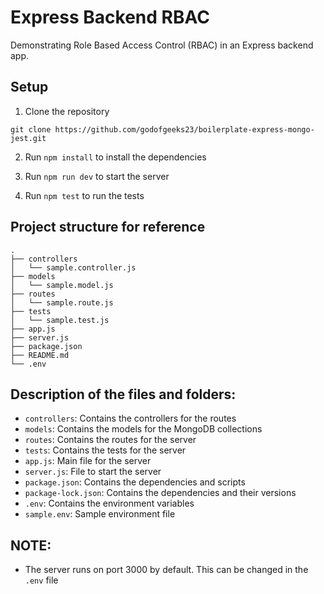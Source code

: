 # Express Backend RBAC

Demonstrating Role Based Access Control (RBAC) in an Express backend app.

## Setup

1. Clone the repository

```
git clone https://github.com/godofgeeks23/boilerplate-express-mongo-jest.git
```

2. Run `npm install` to install the dependencies

3. Run `npm run dev` to start the server
4. Run `npm test` to run the tests


## Project structure for reference

```
.
├── controllers
│   └── sample.controller.js
├── models
│   └── sample.model.js
├── routes
│   └── sample.route.js
├── tests
│   └── sample.test.js
├── app.js
├── server.js
├── package.json
├── README.md
└── .env
```


## Description of the files and folders:

- `controllers`: Contains the controllers for the routes
- `models`: Contains the models for the MongoDB collections
- `routes`: Contains the routes for the server
- `tests`: Contains the tests for the server
- `app.js`: Main file for the server
- `server.js`: File to start the server
- `package.json`: Contains the dependencies and scripts
- `package-lock.json`: Contains the dependencies and their versions
- `.env`: Contains the environment variables
- `sample.env`: Sample environment file


## NOTE:

- The server runs on port 3000 by default. This can be changed in the `.env` file
